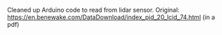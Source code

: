 Cleaned up Arduino code to read from lidar sensor.
Original: https://en.benewake.com/DataDownload/index_pid_20_lcid_74.html (in a pdf)